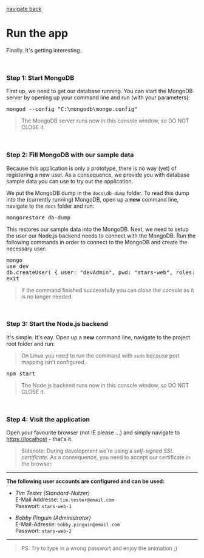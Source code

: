 [navigate back](../SETUP.md)

# Run the app

Finally. It's getting interesting.

<br>

### Step 1: Start MongoDB

First up, we need to get our database running. You can start the MongoDB server by opening up your command line and run (with your parameters):

<pre>
mongod --config "C:\mongodb\mongo.config"
</pre>

> The MongoDB server runs now in this console window, so DO NOT CLOSE it.

<br>

### Step 2: Fill MongoDB with our sample data

Because this application is only a prototype, there is no way (yet) of registering a new user. As a consequence, we provide you with database sample data you can use to try out the application.

We put the MongoDB dump in the `docs\db-dump` folder. To read this dump into the (currently running) MongoDB, open up a **new** command line, navigate to the `docs` folder and run:

<pre>
mongorestore db-dump
</pre>

This restores our sample data into the MongoDB. Next, we need to setup the user our Node.js backend needs to connect with the MongoDB. Run the following commands in order to connect to the MongoDB and create the necessary user:

<pre>
mongo
use dev
db.createUser( { user: "devAdmin", pwd: "stars-web", roles: [ { role: "dbAdmin", db: "dev" } ] } )
exit
</pre>

> If the command finished successfully you can close the console as it is no longer needed.

<br>

### Step 3: Start the Node.js backend

It's simple. It's eay. Open up a **new** command line, navigate to the project root folder and run:

> On Linux you need to run the command with `sudo` because port mapping isn't configured.

<pre>
npm start
</pre>

> The Node.js backend runs now in this console window, so DO NOT CLOSE it.

<br>

### Step 4: Visit the application

Open your favourite browser (not IE please ...) and simply navigate to <a href="https://localhost" target="_blank">https://localhost</a> - that's it.

> Sidenote: During development we're using a *self-signed SSL certificate*. As a consequence, you need to accept our certificate in the browser.

---

**The following user accounts are configured and can be used:**

- *Tim Tester (Standard-Nutzer)*<br>
  E-Mail Addresse: `tim.tester@email.com`<br>
  Passwort: `stars-web-1`

- *Bobby Pinguin (Administrator)*<br>
  E-Mail-Adresse: `bobby.pinguin@email.com`<br>
  Passwort: `stars-web-2`

---

> PS: Try to type in a wrong passwort and enjoy the animation ;)
